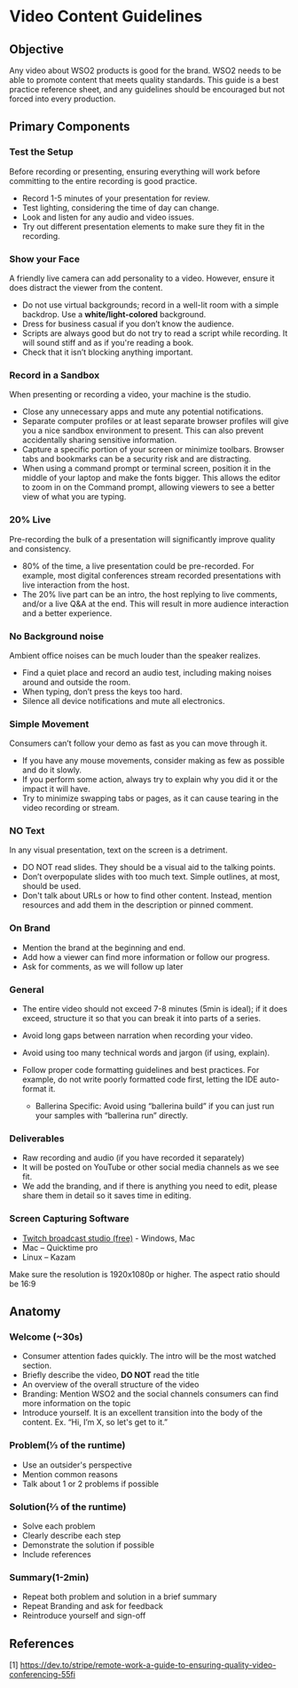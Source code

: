 # Video Content Guidelines

## Objective

Any video about WSO2 products is good for the brand. WSO2 needs to be able to promote content that meets quality standards. This guide is a best practice reference sheet, and any guidelines should be encouraged but not forced into every production.

## Primary Components

### Test the Setup

Before recording or presenting, ensuring everything will work before committing to the entire recording is good practice.

- Record 1-5 minutes of your presentation for review.
- Test lighting, considering the time of day can change.
- Look and listen for any audio and video issues.
- Try out different presentation elements to make sure they fit in the recording.

### Show your Face

A friendly live camera can add personality to a video. However, ensure it does distract the viewer from the content.

- Do not use virtual backgrounds; record in a well-lit room with a simple backdrop. Use a **white/light-colored** background.
- Dress for business casual if you don’t know the audience.
- Scripts are always good but do not try to read a script while recording. It will sound stiff and as if you're reading a book.
- Check that it isn’t blocking anything important.

### Record in a Sandbox

When presenting or recording a video, your machine is the studio.

- Close any unnecessary apps and mute any potential notifications.
- Separate computer profiles or at least separate browser profiles will give you a nice sandbox environment to present. This can also prevent accidentally sharing sensitive information.
- Capture a specific portion of your screen or minimize toolbars. Browser tabs and bookmarks can be a security risk and are distracting.
- When using a command prompt or terminal screen, position it in the middle of your laptop and make the fonts bigger. This allows the editor to zoom in on the Command prompt, allowing viewers to see a better view of what you are typing.

### 20% Live

Pre-recording the bulk of a presentation will significantly improve quality and consistency.

- 80% of the time, a live presentation could be pre-recorded. For example, most digital conferences stream recorded presentations with live interaction from the host.
- The 20% live part can be an intro, the host replying to live comments, and/or a live Q&A at the end. This will result in more audience interaction and a better experience.

### No Background noise

Ambient office noises can be much louder than the speaker realizes.

- Find a quiet place and record an audio test, including making noises around and outside the room.
- When typing, don’t press the keys too hard.
- Silence all device notifications and mute all electronics.

### Simple Movement

Consumers can’t follow your demo as fast as you can move through it.

- If you have any mouse movements, consider making as few as possible and do it slowly.
- If you perform some action, always try to explain why you did it or the impact it will have.
- Try to minimize swapping tabs or pages, as it can cause tearing in the video recording or stream.

### NO Text

In any visual presentation, text on the screen is a detriment.

- DO NOT read slides. They should be a visual aid to the talking points.
- Don’t overpopulate slides with too much text. Simple outlines, at most, should be used.
- Don't talk about URLs or how to find other content. Instead, mention resources and add them in the description or pinned comment.

### On Brand

- Mention the brand at the beginning and end.
- Add how a viewer can find more information or follow our progress.
- Ask for comments, as we will follow up later

### General

- The entire video should not exceed 7-8 minutes (5min is ideal); if it does exceed, structure it so that you can break it into parts of a series.

- Avoid long gaps between narration when recording your video.

- Avoid using too many technical words and jargon (if using, explain).

- Follow proper code formatting guidelines and best practices. For example, do not write poorly formatted code first, letting the IDE auto-format it.

  - Ballerina Specific: Avoid using “ballerina build” if you can just run your samples with “ballerina run” directly.

### Deliverables

- Raw recording and audio (if you have recorded it separately)
- It will be posted on YouTube or other social media channels as we see fit.
- We add the branding, and if there is anything you need to edit, please share them in detail so it saves time in editing.

### Screen Capturing Software

- [Twitch broadcast studio (free)](https://www.twitch.tv/broadcast/studio) - Windows, Mac
- Mac – Quicktime pro
- Linux – Kazam

Make sure the resolution is 1920x1080p or higher. The aspect ratio should be 16:9

## Anatomy

### Welcome (~30s)

- Consumer attention fades quickly. The intro will be the most watched section.
- Briefly describe the video, **DO NOT** read the title
- An overview of the overall structure of the video
- Branding: Mention WSO2 and the social channels consumers can find more information on the topic
- Introduce yourself. It is an excellent transition into the body of the content. Ex. “Hi, I’m X, so let's get to it.”

### Problem(⅓ of the runtime)

- Use an outsider's perspective
- Mention common reasons
- Talk about 1 or 2 problems if possible

### Solution(⅔ of the runtime)

- Solve each problem
- Clearly describe each step
- Demonstrate the solution if possible
- Include references

### Summary(1-2min)

- Repeat both problem and solution in a brief summary
- Repeat Branding and ask for feedback
- Reintroduce yourself and sign-off

## References

[1] <https://dev.to/stripe/remote-work-a-guide-to-ensuring-quality-video-conferencing-55fi>

